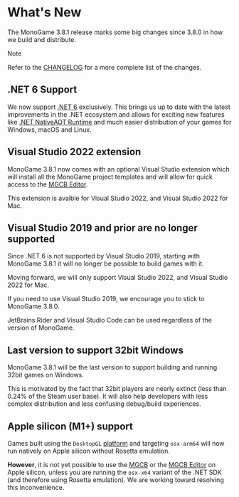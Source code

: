 # What's New

The MonoGame 3.8.1 release marks some big changes since 3.8.0 in how we build and distribute.

> [!NOTE]
> Refer to the [CHANGELOG](https://github.com/MonoGame/MonoGame/blob/develop/CHANGELOG.md) for a more complete list of the changes.

## .NET 6 Support

We now support [.NET 6](https://docs.microsoft.com/en-us/dotnet/core/introduction) exclusively.  This brings us up to date with the latest improvements in the .NET ecosystem and allows for exciting new features like [.NET NativeAOT Runtime](https://github.com/dotnet/runtimelab/tree/feature/NativeAOT) and much easier distribution of your games for Windows, macOS and Linux.

## Visual Studio 2022 extension

MonoGame 3.8.1 now comes with an optional Visual Studio extension which will install all the MonoGame project templates and will allow for quick access to the [MGCB Editor](./tools/mgcb_editor.md).

This extension is avaible for Visual Studio 2022, and Visual Studio 2022 for Mac.

## Visual Studio 2019 and prior are no longer supported

Since .NET 6 is not supported by Visual Studio 2019, starting with MonoGame 3.8.1 it will no longer be possible to build games with it.

Moving forward, we will only support Visual Studio 2022, and Visual Studio 2022 for Mac.

If you need to use Visual Studio 2019, we encourage you to stick to MonoGame 3.8.0.

JetBrains Rider and Visual Studio Code can be used regardless of the version of MonoGame.

## Last version to support 32bit Windows

MonoGame 3.8.1 will be the last version to support building and running 32bit games on Windows.

This is motivated by the fact that 32bit players are nearly extinct (less than 0.24% of the Steam user base). It will also help developers with less complex distribution and less confusing debug/build experiences.

## Apple silicon (M1+) support

Games built using the ```DesktopGL``` [platform](./platforms.md) and targeting ```osx-arm64``` will now run natively on Apple silicon without Rosetta emulation.

**However**, it is not yet possible to use the [MGCB](./tools/mgcb.md) or the [MGCB Editor](./tools/mgcb_editor.md) on Apple silicon, unless you are running the ```osx-x64``` variant of the .NET SDK (and therefore using Rosetta emulation). We are working toward resolving this inconvenience.
